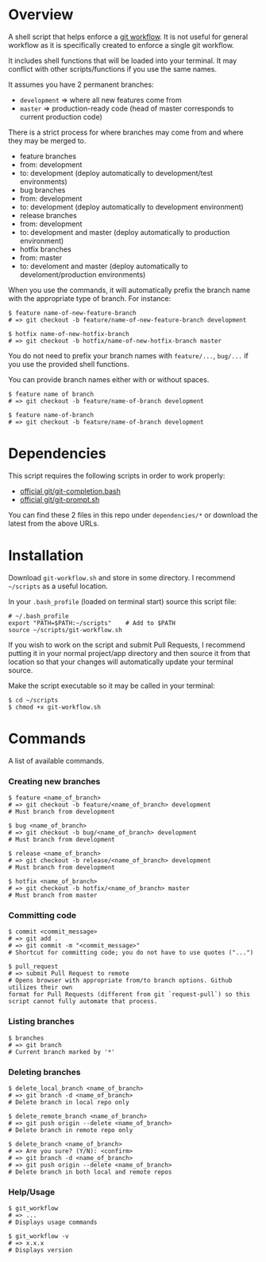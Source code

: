 # Overview

A shell script that helps enforce a [git workflow](http://nvie.com/posts/a-successful-git-branching-model/). It is not useful
for general workflow as it is specifically created to enforce a single git workflow.

It includes shell functions that will be loaded into your terminal. It may conflict with other scripts/functions if you use the same names.

It assumes you have 2 permanent branches:
* `development` => where all new features come from
* `master` => production-ready code (head of master corresponds to current production code)

There is a strict process for where branches may come from and where they may be merged to.

* feature branches
* from: development
*   to: development (deploy automatically to development/test environments)
* bug branches
* from: development
*   to: development (deploy automatically to development environment)
* release branches
* from: development
*   to: development and master (deploy automatically to production environment)
* hotfix branches
* from: master
*   to: develoment and master (deploy automatically to develoment/production environments)

When you use the commands, it will automatically prefix the branch name with the appropriate type of branch.  For instance:

```
$ feature name-of-new-feature-branch
# => git checkout -b feature/name-of-new-feature-branch development
```

```
$ hotfix name-of-new-hotfix-branch
# => git checkout -b hotfix/name-of-new-hotfix-branch master
```

You do not need to prefix your branch names with `feature/...`, `bug/...` if you use the provided shell functions.

You can provide branch names either with or without spaces.

```
$ feature name of branch
# => git checkout -b feature/name-of-branch development
```

```
$ feature name-of-branch
# => git checkout -b feature/name-of-branch development
```

# Dependencies

This script requires the following scripts in order to work properly:
* [official git/git-completion.bash](https://github.com/git/git/blob/master/contrib/completion/git-completion.bash)
* [official git/git-prompt.sh](https://github.com/git/git/blob/master/contrib/completion/git-prompt.sh)

You can find these 2 files in this repo under `dependencies/*` or download the latest from the above URLs.

# Installation

Download `git-workflow.sh` and store in some directory. I recommend `~/scripts` as a useful location.

In your `.bash_profile` (loaded on terminal start) source this script file:

```
# ~/.bash_profile
export "PATH=$PATH:~/scripts"    # Add to $PATH
source ~/scripts/git-workflow.sh
```

If you wish to work on the script and submit Pull Requests, I recommend putting it in your
normal project/app directory and then source it from that location so that your
changes will automatically update your terminal source.

Make the script executable so it may be called in your terminal:

```
$ cd ~/scripts
$ chmod +x git-workflow.sh
```

# Commands

A list of available commands.

### Creating new branches

```
$ feature <name_of_branch>
# => git checkout -b feature/<name_of_branch> development
# Must branch from development
```

```
$ bug <name_of_branch>
# => git checkout -b bug/<name_of_branch> development
# Must branch from development
```

```
$ release <name_of_branch>
# => git checkout -b release/<name_of_branch> development
# Must branch from development
```

```
$ hotfix <name_of_branch>
# => git checkout -b hotfix/<name_of_branch> master
# Must branch from master
```

### Committing code

```
$ commit <commit_message>
# => git add .
# => git commit -m "<commit_message>"
# Shortcut for committing code; you do not have to use quotes ("...")
```

```
$ pull_request
# => submit Pull Request to remote
# Opens browser with appropriate from/to branch options. Github utilizes their own
format for Pull Requests (different from git `request-pull`) so this script cannot fully automate that process.
```

### Listing branches

```
$ branches
# => git branch
# Current branch marked by '*'
```

### Deleting branches

```
$ delete_local_branch <name_of_branch>
# => git branch -d <name_of_branch>
# Delete branch in local repo only
```

```
$ delete_remote_branch <name_of_branch>
# => git push origin --delete <name_of_branch>
# Delete branch in remote repo only
```

```
$ delete_branch <name_of_branch>
# => Are you sure? (Y/N): <confirm>
# => git branch -d <name_of_branch>
# => git push origin --delete <name_of_branch>
# Delete branch in both local and remote repos
```

### Help/Usage

```
$ git_workflow
# => ...
# Displays usage commands
```

```
$ git_workflow -v
# => x.x.x
# Displays version
```
